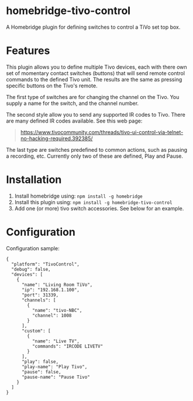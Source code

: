# homebridge-tivo-control

A Homebridge plugin for defining switches to control a TiVo set top box.

# Features
This plugin allows you to define multiple Tivo devices, each with there own set
of momentary contact switches (buttons) that will send remote control commands
to the defined Tivo unit. The results are the same as pressing specific buttons on the
Tivo's remote.

The first type of switches are for changing the channel on the Tivo.
You supply a name for the switch, and the channel number.

The second style allow you to send any supported
IR codes to Tivo. There are many defined IR codes
available. See this web page: 
> https://www.tivocommunity.com/threads/tivo-ui-control-via-telnet-no-hacking-required.392385/

The last type are switches predefined to common actions, such as pausing a recording,
etc. Currently only two of these are defined, Play and Pause.
# Installation

1. Install homebridge using: `npm install -g homebridge`
2. Install this plugin using: `npm install -g homebridge-tivo-control`
3. Add one (or more) tivo switch accessories. See below for an example.

# Configuration

Configuration sample:

```
{
  "platform": "TivoControl",
  "debug": false,
  "devices": [
    {
      "name": "Living Room TiVo",
      "ip": "192.168.1.100",
      "port": 31339,
      "channels": [
        {
          "name": "tivo-NBC",
          "channel": 1008
        }
      ],
      "custom": [
        {
          "name": "Live TV",
          "commands": "IRCODE LIVETV"
        }
      ],
      "play": false,
      "play-name": "Play Tivo",
      "pause": false,
      "pause-name": "Pause Tivo"
    }
  ]
}

```
